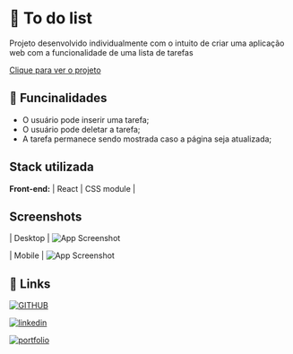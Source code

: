 
# 🎱 To do list

Projeto desenvolvido individualmente com o intuito de criar uma aplicação web com a funcionalidade de uma lista de tarefas

[ Clique para ver o projeto ](https://to-do-list.devvagner.com/)


## 🔰 Funcinalidades 

- O usuário pode inserir uma tarefa;
- O usuário pode deletar a tarefa;
- A tarefa permanece sendo mostrada caso a página seja atualizada;

## Stack utilizada

**Front-end:** | React | CSS module |


## Screenshots

| Desktop |
![App Screenshot](https://i.imgur.com/CNGO3h9.png)

| Mobile |
![App Screenshot](https://i.imgur.com/g2n3nra.png)




## 🔗 Links

[![GITHUB](https://img.shields.io/badge/GitHub-100000?style=for-the-badge&logo=github&logoColor=white)](https://github.com/devvagnerBR/to-do-list)


[![linkedin](https://img.shields.io/badge/linkedin-0A66C2?style=for-the-badge&logo=linkedin&logoColor=white)](https://www.linkedin.com/in/wagner-guimar%C3%A3es-709b66236/)

[![portfolio](https://img.shields.io/badge/my_portfolio-000?style=for-the-badge&logo=ko-fi&logoColor=white)](https://devvagner.com)

